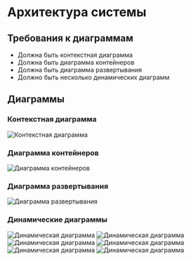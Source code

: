 # Архитектура системы

## Требования к диаграммам

- Должна быть контекстная диаграмма
- Должна быть диаграмма контейнеров
- Должна быть диаграмма развертывания
- Должно быть несколько динамических диаграмм

## Диаграммы

### Контекстная диаграмма
![Контекстная диаграмма](./images/structurizr-1-SystemContext-001.png)

### Диаграмма контейнеров
![Диаграмма контейнеров](./images/structurizr-1-Container-001.png)

### Диаграмма развертывания
![Диаграмма развертывания](./images/structurizr-1-Deployment-001.png)

### Динамические диаграммы
![Динамическая диаграмма](./images/structurizr-1-UC01.png)
![Динамическая диаграмма](./images/structurizr-1-UC02.png)
![Динамическая диаграмма](./images/structurizr-1-UC03.png)
![Динамическая диаграмма](./images/structurizr-1-UC04.png)
![Динамическая диаграмма](./images/structurizr-1-UC05.png)
![Динамическая диаграмма](./images/structurizr-1-UC06.png)
